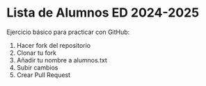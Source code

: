 # Lista de Alumnos ED 2024-2025

Ejercicio básico para practicar con GitHub:

1. Hacer fork del repositorio
2. Clonar tu fork
3. Añadir tu nombre a alumnos.txt
4. Subir cambios
5. Crear Pull Request